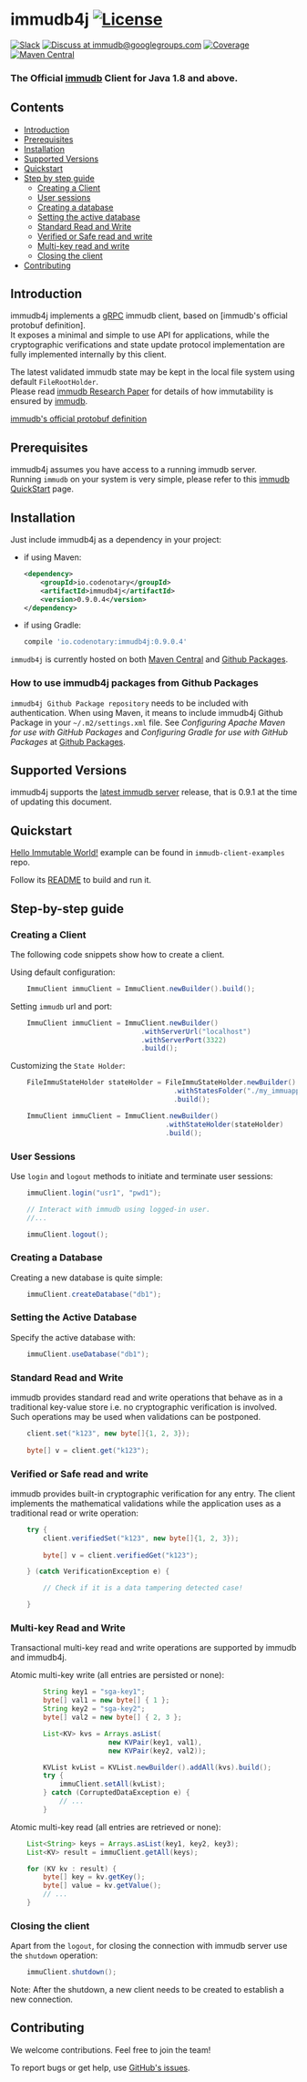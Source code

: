 # immudb4j [![License](https://img.shields.io/github/license/codenotary/immudb4j)](LICENSE)

[![Slack](https://img.shields.io/badge/join%20slack-%23immutability-brightgreen.svg)](https://slack.vchain.us/)
[![Discuss at immudb@googlegroups.com](https://img.shields.io/badge/discuss-immudb%40googlegroups.com-blue.svg)](https://groups.google.com/group/immudb)
[![Coverage](https://coveralls.io/repos/github/codenotary/immudb4j/badge.svg?branch=master)](https://coveralls.io/github/codenotary/immudb4j?branch=master)
[![Maven Central](https://img.shields.io/maven-central/v/io.codenotary/immudb4j.svg?label=Maven%20Central)](https://search.maven.org/search?q=g:%22io.codenotary%22%20AND%20a:%22immudb4j%22)

### The Official [immudb] Client for Java 1.8 and above.

[immudb]: https://immudb.io/


## Contents

- [Introduction](#introduction)
- [Prerequisites](#prerequisites)
- [Installation](#installation)
- [Supported Versions](#supported-versions)
- [Quickstart](#quickstart)
- [Step by step guide](#step-by-step-guide)
    * [Creating a Client](#creating-a-client)
    * [User sessions](#user-sessions)
    * [Creating a database](#creating-a-database)
    * [Setting the active database](#setting-the-active-database)
    * [Standard Read and Write](#standard-read-and-write)
    * [Verified or Safe read and write](#verified-or-safe-read-and-write)
    * [Multi-key read and write](#multi-key-read-and-write)
    * [Closing the client](#creating-a-database)
- [Contributing](#contributing)

## Introduction

immudb4j implements a [gRPC] immudb client, based on [immudb's official protobuf definition].<br/>
It exposes a minimal and simple to use API for applications, while the cryptographic verifications and state update protocol implementation 
are fully implemented internally by this client.

The latest validated immudb state may be kept in the local file system using default `FileRootHolder`.<br/>
Please read [immudb Research Paper] for details of how immutability is ensured by [immudb].

[gRPC]: https://grpc.io/
[immudb Research Paper]: https://immudb.io/
[immudb]: https://immudb.io/
[immudb's official protobuf definition](https://github.com/codenotary/immudb/blob/master/pkg/api/schema/schema.proto)

## Prerequisites

immudb4j assumes you have access to a running immudb server.<br/>
Running `immudb` on your system is very simple, please refer to this [immudb QuickStart](https://docs.immudb.io/master/quickstart.html) page.

## Installation

Just include immudb4j as a dependency in your project:
- if using Maven:
  ```xml
  <dependency>
      <groupId>io.codenotary</groupId>
      <artifactId>immudb4j</artifactId>
      <version>0.9.0.4</version>
  </dependency> 
  ```
- if using Gradle:
  ```groovy
  compile 'io.codenotary:immudb4j:0.9.0.4'
  ```

`immudb4j` is currently hosted on both [Maven Central] and [Github Packages].

[Github Packages]: https://docs.github.com/en/packages
[Maven Central]: https://search.maven.org/artifact/io.codenotary/immudb4j

### How to use immudb4j packages from Github Packages

`immudb4j Github Package repository` needs to be included with authentication.
When using Maven, it means to include immudb4j Github Package in your `~/.m2/settings.xml`
file. See _Configuring Apache Maven for use with GitHub Packages_ 
and _Configuring Gradle for use with GitHub Packages_ at [Github Packages].

## Supported Versions

immudb4j supports the [latest immudb server] release, that is 0.9.1 at the time of updating this document.

[latest immudb server]: https://github.com/codenotary/immudb/releases/tag/v0.9.1

## Quickstart

[Hello Immutable World!] example can be found in `immudb-client-examples` repo.

[Hello Immutable World!]: https://github.com/codenotary/immudb-client-examples/tree/master/java

Follow its [README](https://github.com/codenotary/immudb-client-examples/blob/master/java/README.md) to build and run it.

## Step-by-step guide

### Creating a Client

The following code snippets show how to create a client.

Using default configuration:
```java
    ImmuClient immuClient = ImmuClient.newBuilder().build();
```

Setting `immudb` url and port:
```java
    ImmuClient immuClient = ImmuClient.newBuilder()
                                .withServerUrl("localhost")
                                .withServerPort(3322)
                                .build();
```

Customizing the `State Holder`:
```java
    FileImmuStateHolder stateHolder = FileImmuStateHolder.newBuilder()
                                        .withStatesFolder("./my_immuapp_states")
                                        .build();

    ImmuClient immuClient = ImmuClient.newBuilder()
                                      .withStateHolder(stateHolder)
                                      .build();
```

### User Sessions

Use `login` and `logout` methods to initiate and terminate user sessions:

```java
    immuClient.login("usr1", "pwd1");

    // Interact with immudb using logged-in user.
    //...

    immuClient.logout();
```

### Creating a Database

Creating a new database is quite simple:

```java
    immuClient.createDatabase("db1");
```

### Setting the Active Database

Specify the active database with:

```java
    immuClient.useDatabase("db1");
```

### Standard Read and Write

immudb provides standard read and write operations that behave as in a traditional
key-value store i.e. no cryptographic verification is involved. Such operations
may be used when validations can be postponed.

```java
    client.set("k123", new byte[]{1, 2, 3});
    
    byte[] v = client.get("k123");
```

### Verified or Safe read and write

immudb provides built-in cryptographic verification for any entry. The client
implements the mathematical validations while the application uses as a traditional
read or write operation:

```java
    try {
        client.verifiedSet("k123", new byte[]{1, 2, 3});
    
        byte[] v = client.verifiedGet("k123");

    } (catch VerificationException e) {

        // Check if it is a data tampering detected case!

    }
```

### Multi-key Read and Write

Transactional multi-key read and write operations are supported by immudb and immudb4j.

Atomic multi-key write (all entries are persisted or none):

```java
        String key1 = "sga-key1";
        byte[] val1 = new byte[] { 1 };
        String key2 = "sga-key2";
        byte[] val2 = new byte[] { 2, 3 };

        List<KV> kvs = Arrays.asList(
                        new KVPair(key1, val1), 
                        new KVPair(key2, val2));

        KVList kvList = KVList.newBuilder().addAll(kvs).build();
        try {
            immuClient.setAll(kvList);
        } catch (CorruptedDataException e) {
            // ...
        }
```

Atomic multi-key read (all entries are retrieved or none):

```java
    List<String> keys = Arrays.asList(key1, key2, key3);
    List<KV> result = immuClient.getAll(keys);

    for (KV kv : result) {
        byte[] key = kv.getKey();
        byte[] value = kv.getValue();
        // ...
    }
```

### Closing the client

Apart from the `logout`, for closing the connection with immudb server use the `shutdown` operation:
 
```java
    immuClient.shutdown();
```

Note: After the shutdown, a new client needs to be created to establish a new connection.

## Contributing

We welcome contributions. Feel free to join the team!

To report bugs or get help, use [GitHub's issues].

[GitHub's issues]: https://github.com/codenotary/immudb4j/issues
